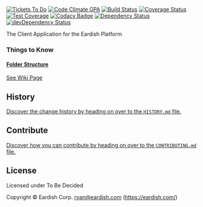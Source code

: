 <!-- TITLE -->
[![Tickets To Do](https://badge.waffle.io/eardish/clientapp.svg?label=todo&title=To%20Do)](https://waffle.io/eardish/clientapp)
[![Code Climate GPA](https://codeclimate.com/repos/54dbd1efe30ba06d3c00011a/badges/76b2af36d6f703968363/gpa.svg)](https://codeclimate.com/repos/54dbd1efe30ba06d3c00011a/feed)
[![Build Status](https://magnum.travis-ci.com/eardish/clientapp.svg?token=3tPz8nxiyVDrJofgzre8&branch=f-coverage)](https://magnum.travis-ci.com/eardish/clientapp)
[![Coverage Status](https://coveralls.io/repos/eardish/clientapp/badge.svg?branch=dev)](https://coveralls.io/r/eardish/clientapp?branch=dev)
[![Test Coverage](https://codeclimate.com/repos/54dbd1efe30ba06d3c00011a/badges/76b2af36d6f703968363/coverage.svg)](https://codeclimate.com/repos/54dbd1efe30ba06d3c00011a/feed)
[![Codacy Badge](https://www.codacy.com/project/badge/d4b12ff3989e4269afeea86cfdcb1086)](https://www.codacy.com)
[![Dependency Status](https://david-dm.org/eardish/clientapp.svg)](https://david-dm.org/eardish/clientapp)
[![devDependency Status](https://david-dm.org/eardish/clientapp/dev-status.svg)](https://david-dm.org/eardish/clientapp#info=devDependencies)<br/>

<!-- DESCRIPTION/ -->

The Client Application for the Eardish Platform

<!-- /DESCRIPTION -->


### Things to Know ###

#### [Folder Structure](https://github.com/eardish/clientapp/wiki/Eardish-Client-Side-Code-Style-Guide#folder-structure) ####
[See Wiki Page](https://github.com/eardish/clientapp/wiki/Eardish-Client-Side-Code-Style-Guide#folder-structure)


<!-- HISTORY/ -->

## History
[Discover the change history by heading on over to the `HISTORY.md` file.](https://github.com/eardish/Eardish-Client-App/blob/master/HISTORY.md#files)

<!-- /HISTORY -->


<!-- CONTRIBUTE/ -->

## Contribute

[Discover how you can contribute by heading on over to the `CONTRIBUTING.md` file.](https://github.com/eardish/Eardish-Client-App/blob/master/CONTRIBUTING.md#files)

<!-- /CONTRIBUTE -->


<!-- LICENSE/ -->

## License

Licensed under To Be Decided

Copyright &copy; Eardish Corp. <ryan@eardish.com> (https://eardish.com/)

<!-- /LICENSE -->


